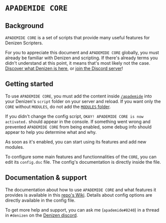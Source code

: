 # `APADEMIDE CORE`

## Background

`APADEMIDE CORE` is a set of scripts that provide many useful features for Denizen Scripters.

For you to appreciate this document and `APADEMIDE CORE` globally, you must already be familiar with Denizen and scripting.
If there's already terms you didn't understand at this point, it means that's most likely not the case.   
[Discover what Denizen is here](https://guide.denizenscript.com/guides/background/what-is-denizen), or [join the Discord server](https://discord.gg/Q6pZGSR)!

## Getting started

To use `APADEMIDE CORE`, you must add the content inside [`/apademide`](../../tree/main/apademide) into your Denizen's `script` folder on your server and reload. If you want only the `CORE` without `MODULES`, do not add the [`MODULES` folder](../../tree/main/apademide/modules).

If you didn't change the config script, `OKAY! APADEMIDE CORE is now activated.` should appear in the console.
If something went wrong and prevented `APADEMIDE CORE` from being enabled, some debug info should appear to help you determine what and why.

As soon as it's enabled, you can start using its features and add new modules.

To configure some main features and functionnalities of the `CORE`, you can edit its `config.dsc` file.
The config's documentation is directly inside the file.

## Documentation & support

The documentation about how to use `APADEMIDE CORE` and what features it provides is available in this [repo's Wiki](../../wiki).
Details about config options are directly available in the config file.

To get more help and support, you can ask me (`apademide#8240`) in a thread in `#denizen` on the [Denizen discord](https://discord.gg/Q6pZGSR).
